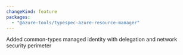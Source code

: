 ```yaml
---
changeKind: feature
packages:
  - "@azure-tools/typespec-azure-resource-manager"
---
```


Added common-types managed identity with delegation and network security perimeter
